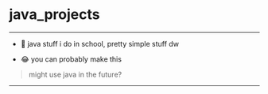# java_projects

***

* 🎁 java stuff i do in school, pretty simple stuff dw

* 😂 you can probably make this 

> might use java in the future?  

***
